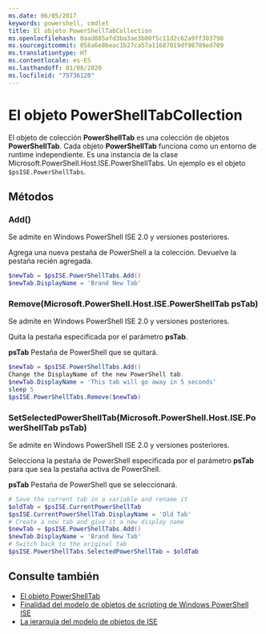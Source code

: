 ```yaml
---
ms.date: 06/05/2017
keywords: powershell, cmdlet
title: El objeto PowerShellTabCollection
ms.openlocfilehash: 0aad885afd3ba3ae3b00f5c11d2c62a9ff303798
ms.sourcegitcommit: 058a6e86eac1b27ca57a11687019df98709ed709
ms.translationtype: HT
ms.contentlocale: es-ES
ms.lasthandoff: 01/08/2020
ms.locfileid: "75736120"
---
```

# <a name="the-powershelltabcollection-object"></a>El objeto PowerShellTabCollection

El objeto de colección **PowerShellTab** es una colección de objetos **PowerShellTab**. Cada objeto **PowerShellTab** funciona como un entorno de runtime independiente. Es una instancia de la clase Microsoft.PowerShell.Host.ISE.PowerShellTabs. Un ejemplo es el objeto `$psISE.PowerShellTabs`.

## <a name="methods"></a>Métodos

### <a name="add"></a>Add\(\)

Se admite en Windows PowerShell ISE 2.0 y versiones posteriores.

Agrega una nueva pestaña de PowerShell a la colección. Devuelve la pestaña recién agregada.

```powershell
$newTab = $psISE.PowerShellTabs.Add()
$newTab.DisplayName = 'Brand New Tab'
```

### <a name="removemicrosoftpowershellhostisepowershelltab-pstab"></a>Remove\(Microsoft.PowerShell.Host.ISE.PowerShellTab psTab\)

Se admite en Windows PowerShell ISE 2.0 y versiones posteriores.

Quita la pestaña especificada por el parámetro **psTab**.

**psTab** Pestaña de PowerShell que se quitará.

```powershell
$newTab = $psISE.PowerShellTabs.Add()
Change the DisplayName of the new PowerShell tab.
$newTab.DisplayName = 'This tab will go away in 5 seconds'
sleep 5
$psISE.PowerShellTabs.Remove($newTab)
```

### <a name="setselectedpowershelltabmicrosoftpowershellhostisepowershelltab-pstab"></a>SetSelectedPowerShellTab\(Microsoft.PowerShell.Host.ISE.PowerShellTab psTab\)

Se admite en Windows PowerShell ISE 2.0 y versiones posteriores.

Selecciona la pestaña de PowerShell especificada por el parámetro **psTab** para que sea la pestaña activa de PowerShell.

**psTab** Pestaña de PowerShell que se seleccionará.

```powershell
# Save the current tab in a variable and rename it
$oldTab = $psISE.CurrentPowerShellTab
$psISE.CurrentPowerShellTab.DisplayName = 'Old Tab'
# Create a new tab and give it a new display name
$newTab = $psISE.PowerShellTabs.Add()
$newTab.DisplayName = 'Brand New Tab'
# Switch back to the original tab
$psISE.PowerShellTabs.SelectedPowerShellTab = $oldTab
```

## <a name="see-also"></a>Consulte también

- [El objeto PowerShellTab](The-PowerShellTab-Object.md)
- [Finalidad del modelo de objetos de scripting de Windows PowerShell ISE](Purpose-of-the-Windows-PowerShell-ISE-Scripting-Object-Model.md)
- [La jerarquía del modelo de objetos de ISE](The-ISE-Object-Model-Hierarchy.md)
